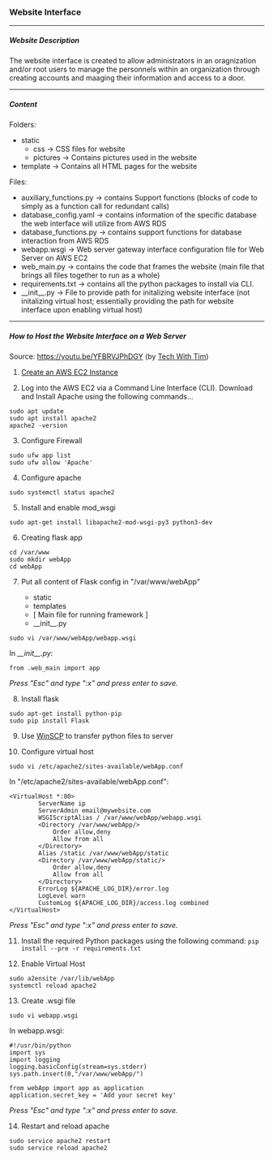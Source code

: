 ### Website Interface
---

##### Website Description
The website interface is created to allow administrators in an oragnization and/or root users to manage the personnels within an organization through creating accounts and maaging their information and access to a door.

---

##### Content
Folders:
* static
	* css &rarr; CSS files for website
	* pictures &rarr; Contains pictures used in the website
* template &rarr; Contains all HTML pages for the website

Files:
* auxiliary_functions.py &rarr; contains Support functions (blocks of code to simply as a function call for redundant calls)
* database_config.yaml &rarr; contains information of the specific database the web interface will utilize from AWS RDS
* database_functions.py &rarr; contains support functions for database interaction from AWS RDS
* webapp.wsgi &rarr; Web server gateway interface configuration file for Web Server on AWS EC2
* web_main.py &rarr; contains the code that frames the website (main file that brings all files together to run as a whole)
* requirements.txt &rarr; contains all the python packages to install via CLI.
* \_\_init\_\_.py &rarr; File to provide path for initalizing website interface (not initalizing virtual host; essentially providing the path for website interface upon enabling virtual host)

---

##### How to Host the Website Interface on a Web Server
Source: https://youtu.be/YFBRVJPhDGY (by [Tech With Tim](https://www.youtube.com/@TechWithTim))

1. [Create an AWS EC2 Instance](https://docs.aws.amazon.com/efs/latest/ug/gs-step-one-create-ec2-resources.html)

2. Log into the AWS EC2 via a Command Line Interface (CLI). Download and Install Apache using the following commands...
```
sudo apt update
sudo apt install apache2
apache2 -version
```

3. Configure Firewall
```
sudo ufw app list
sudo ufw allow 'Apache'
```

4. Configure apache
```
sudo systemctl status apache2
```

5. Install and enable mod_wsgi
```
sudo apt-get install libapache2-mod-wsgi-py3 python3-dev
```

6.   Creating flask app
```
cd /var/www
sudo mkdir webApp
cd webApp
```

7. Put all content of Flask config in "/var/www/webApp"

	- static
	- templates
	- [ Main file for running framework ]
	- \_\_init\_\_.py

```
sudo vi /var/www/webApp/webapp.wsgi
```
In *\_\_init\_\_.py*:
```
from .web_main import app
```
*Press "Esc" and type ":x" and press enter to save.*

8. Install flask
```
sudo apt-get install python-pip
sudo pip install Flask
```

9. Use [WinSCP](https://winscp.net/eng/download.php) to transfer python files to server

10. Configure virtual host
```
sudo vi /etc/apache2/sites-available/webApp.conf
```

In "/etc/apache2/sites-available/webApp.conf":
```
<VirtualHost *:80>
		ServerName ip
		ServerAdmin email@mywebsite.com
		WSGIScriptAlias / /var/www/webApp/webapp.wsgi
		<Directory /var/www/webApp/>
			Order allow,deny
			Allow from all
		</Directory>
		Alias /static /var/www/webApp/static
		<Directory /var/www/webApp/static/>
			Order allow,deny
			Allow from all
		</Directory>
		ErrorLog ${APACHE_LOG_DIR}/error.log
		LogLevel warn
		CustomLog ${APACHE_LOG_DIR}/access.log combined
</VirtualHost>
```
*Press "Esc" and type ":x" and press enter to save.*

11. Install the required Python packages using the following command: `pip install --pre -r requirements.txt`

12. Enable Virtual Host
```
sudo a2ensite /var/lib/webApp
systemctl reload apache2
```

13. Create .wsgi file
```
sudo vi webapp.wsgi
```

In webapp.wsgi:
```
#!/usr/bin/python
import sys
import logging
logging.basicConfig(stream=sys.stderr)
sys.path.insert(0,"/var/www/webApp/")

from webApp import app as application
application.secret_key = 'Add your secret key'
```
*Press "Esc" and type ":x" and press enter to save.*

14. Restart and reload apache
```
sudo service apache2 restart
sudo service reload apache2
```
